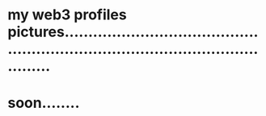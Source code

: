 # my web3 profiles pictures.......................................................................................................
# soon........
